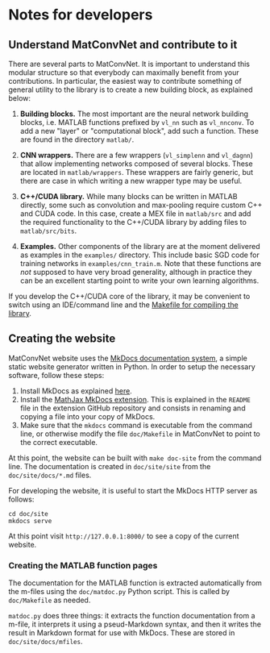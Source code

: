 # Notes for developers

## Understand MatConvNet and contribute to it

There are several parts to MatConvNet. It is important to understand
this modular structure so that everybody can maximally benefit from
your contributions. In particular, the easiest way to contribute
something of general utility to the library is to create a new
building block, as explained below:

1.  **Building blocks.** The most important are the neural network
    building blocks, i.e. MATLAB functions prefixed by `vl_nn` such as
    `vl_nnconv`. To add a new "layer" or "computational block", add
    such a function. These are found in the directory `matlab/`.

2.  **CNN wrappers.** There are a few wrappers (`vl_simplenn` and
    `vl_dagnn`) that allow implementing networks composed of several
    blocks. These are located in `matlab/wrappers`. These wrappers are
    fairly generic, but there are case in which writing a new wrapper
    type may be useful.

3.  **C++/CUDA library.** While many blocks can be written in MATLAB
    directly, some such as convolution and max-pooling require custom
    C++ and CUDA code. In this case, create a MEX file in `matlab/src`
    and add the required functionality to the C++/CUDA library by
    adding files to `matlab/src/bits`.

4.  **Examples.** Other components of the library are at the moment
    delivered as examples in the `examples/` directory. This include
    basic SGD code for training networks in
    `examples/cnn_train.m`. Note that these functions are *not*
    supposed to have very broad generality, although in practice they
    can be an excellent starting point to write your own learning
    algorithms.

If you develop the C++/CUDA core of the library, it may be convenient
to switch using an IDE/command line and the
[Makefile for compiling the library](install-alt.md).

## Creating the website

MatConvNet website uses the
[MkDocs documentation system](http://www.mkdocs.org), a simple static
website generator written in Python. In order to setup the necessary
software, follow these steps:

1.  Install MkDocs as explained
    [here](http://www.mkdocs.org/#installation).
2.  Install the
    [MathJax MkDocs extension](https://github.com/mayoff/python-markdown-mathjax). This
    is explained in the `README` file in the extension GitHub
    repository and consists in renaming and copying a file into your
    copy of MkDocs.
3.  Make sure that the `mkdocs` command is executable from the command line, or otherwise
    modify the file `doc/Makefile` in MatConvNet to point to the correct executable.

At this point, the website can be built with `make doc-site` from the
command line. The documentation is created in `doc/site/site` from the
`doc/site/docs/*.md` files.

For developing the website, it is useful to start the MkDocs HTTP server as follows:

    cd doc/site
    mkdocs serve

At this point visit `http://127.0.0.1:8000/` to see a copy of the
current website.

### Creating the MATLAB function pages

The documentation for the MATLAB function is extracted automatically
from the m-files using the `doc/matdoc.py` Python script. This is
called by `doc/Makefile` as needed.

`matdoc.py` does three things: it extracts the function documentation
from a m-file, it interprets it using a pseud-Markdown syntax, and
then it writes the result in Markdown format for use with
MkDocs. These are stored in `doc/site/docs/mfiles`.
